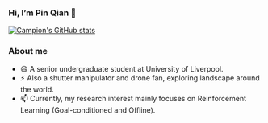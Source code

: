 ### Hi, I’m Pin Qian 👋

[![Campion's GitHub stats](https://github-readme-stats.vercel.app/api?username=pinqian77&count_private=true&show_icons=true)](https://github.com/pinqian77/github-readme-stats)

### About me
- 😄 A senior undergraduate student at University of Liverpool. 
- ⚡ Also a shutter manipulator and drone fan, exploring landscape around the world.
- 📫 Currently, my research interest mainly focuses on Reinforcement Learning (Goal-conditioned and Offline).

<!--
**pinqian77/pinqian77** is a ✨ _special_ ✨ repository because its `README.md` (this file) appears on your GitHub profile.

Here are some ideas to get you started:

- 🔭 I’m currently working on ...
- 🌱 I’m currently learning ...
- 👯 I’m looking to collaborate on ...
- 🤔 I’m looking for help with ...
- 💬 Ask me about ...
- 📫 How to reach me: ...
- 😄 Pronouns: ...
- ⚡ Fun fact: ...
-->
